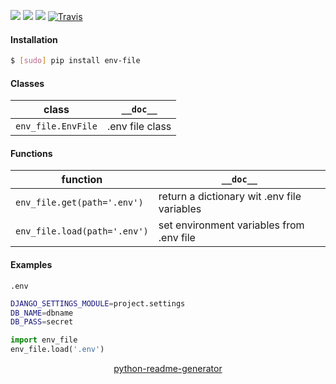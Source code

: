 <!--
https://pypi.org/project/readme-generator/
https://pypi.org/project/python-readme-generator/
-->

[![](https://img.shields.io/pypi/pyversions/env-file.svg?longCache=True)](https://pypi.org/project/env-file/)
[![](https://img.shields.io/pypi/v/env-file.svg?maxAge=3600)](https://pypi.org/project/env-file/)
[![](https://img.shields.io/badge/License-Unlicense-blue.svg?longCache=True)](https://unlicense.org/)
[![Travis](https://api.travis-ci.org/andrewp-as-is/env-file.py.svg?branch=master)](https://travis-ci.org/andrewp-as-is/env-file.py/)

#### Installation
```bash
$ [sudo] pip install env-file
```

#### Classes
class|`__doc__`
-|-
`env_file.EnvFile` |.env file class

#### Functions
function|`__doc__`
-|-
`env_file.get(path='.env')` |return a dictionary wit .env file variables
`env_file.load(path='.env')` |set environment variables from .env file

#### Examples

`.env`
```bash
DJANGO_SETTINGS_MODULE=project.settings
DB_NAME=dbname
DB_PASS=secret
```

```python
import env_file
env_file.load('.env')
```

<p align="center">
    <a href="https://pypi.org/project/python-readme-generator/">python-readme-generator</a>
</p>